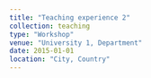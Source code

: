 ```yaml
---
title: "Teaching experience 2"
collection: teaching
type: "Workshop"
venue: "University 1, Department"
date: 2015-01-01
location: "City, Country"
---
```


